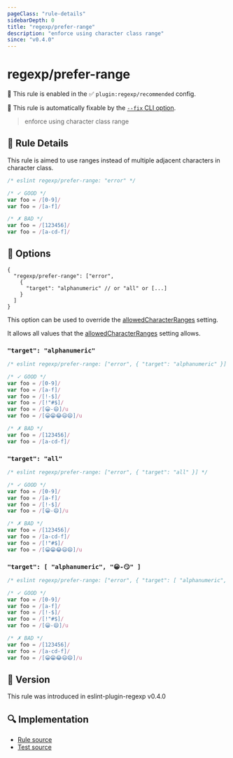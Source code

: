 ```yaml
---
pageClass: "rule-details"
sidebarDepth: 0
title: "regexp/prefer-range"
description: "enforce using character class range"
since: "v0.4.0"
---
```

# regexp/prefer-range

💼 This rule is enabled in the ✅ `plugin:regexp/recommended` config.

🔧 This rule is automatically fixable by the [`--fix` CLI option](https://eslint.org/docs/latest/user-guide/command-line-interface#--fix).

<!-- end auto-generated rule header -->

> enforce using character class range

## :book: Rule Details

This rule is aimed to use ranges instead of multiple adjacent characters in character class.

<eslint-code-block fix>

```js
/* eslint regexp/prefer-range: "error" */

/* ✓ GOOD */
var foo = /[0-9]/
var foo = /[a-f]/

/* ✗ BAD */
var foo = /[123456]/
var foo = /[a-cd-f]/
```

</eslint-code-block>

## :wrench: Options

```json5
{
  "regexp/prefer-range": ["error",
    {
      "target": "alphanumeric" // or "all" or [...]
    }
  ]
}
```

This option can be used to override the [allowedCharacterRanges] setting.

It allows all values that the [allowedCharacterRanges] setting allows.

[allowedCharacterRanges]: ../settings/index.md#allowedCharacterRanges

### `"target": "alphanumeric"`

<eslint-code-block fix>

```js
/* eslint regexp/prefer-range: ["error", { "target": "alphanumeric" }] */

/* ✓ GOOD */
var foo = /[0-9]/
var foo = /[a-f]/
var foo = /[!-$]/
var foo = /[!"#$]/
var foo = /[😀-😄]/u
var foo = /[😀😁😂😃😄]/u

/* ✗ BAD */
var foo = /[123456]/
var foo = /[a-cd-f]/
```

</eslint-code-block>

### `"target": "all"`

<eslint-code-block fix>

```js
/* eslint regexp/prefer-range: ["error", { "target": "all" }] */

/* ✓ GOOD */
var foo = /[0-9]/
var foo = /[a-f]/
var foo = /[!-$]/
var foo = /[😀-😄]/u

/* ✗ BAD */
var foo = /[123456]/
var foo = /[a-cd-f]/
var foo = /[!"#$]/
var foo = /[😀😁😂😃😄]/u
```

</eslint-code-block>

### `"target": [ "alphanumeric", "😀-😏" ]`

<eslint-code-block fix>

```js
/* eslint regexp/prefer-range: ["error", { "target": [ "alphanumeric", "😀-😏" ] }] */

/* ✓ GOOD */
var foo = /[0-9]/
var foo = /[a-f]/
var foo = /[!-$]/
var foo = /[!"#$]/
var foo = /[😀-😄]/u

/* ✗ BAD */
var foo = /[123456]/
var foo = /[a-cd-f]/
var foo = /[😀😁😂😃😄]/u
```

</eslint-code-block>

## :rocket: Version

This rule was introduced in eslint-plugin-regexp v0.4.0

## :mag: Implementation

- [Rule source](https://github.com/ota-meshi/eslint-plugin-regexp/blob/master/lib/rules/prefer-range.ts)
- [Test source](https://github.com/ota-meshi/eslint-plugin-regexp/blob/master/tests/lib/rules/prefer-range.ts)
